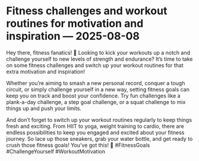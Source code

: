 # Fitness challenges and workout routines for motivation and inspiration — 2025-08-08

Hey there, fitness fanatics! 💪 Looking to kick your workouts up a notch and challenge yourself to new levels of strength and endurance? It’s time to take on some fitness challenges and switch up your workout routines for that extra motivation and inspiration! 

Whether you’re aiming to smash a new personal record, conquer a tough circuit, or simply challenge yourself in a new way, setting fitness goals can keep you on track and boost your confidence. Try fun challenges like a plank-a-day challenge, a step goal challenge, or a squat challenge to mix things up and push your limits. 

And don’t forget to switch up your workout routines regularly to keep things fresh and exciting. From HIIT to yoga, weight training to cardio, there are endless possibilities to keep you engaged and excited about your fitness journey. So lace up those sneakers, grab your water bottle, and get ready to crush those fitness goals! You’ve got this! 🌟 #FitnessGoals #ChallengeYourself #WorkoutMotivation
